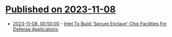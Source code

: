 # [Published on 2023-11-08](index.md)

* [2023-11-08, 00:50:00](https://yro.slashdot.org/story/23/11/07/2352229/intel-to-build-secure-enclave-chip-facilities-for-defense-applications?utm_source=rss1.0mainlinkanon&utm_medium=feed) - [Intel To Build 'Secure Enclave' Chip Facilities For Defense Applications](https://yro.slashdot.org/story/23/11/07/2352229/intel-to-build-secure-enclave-chip-facilities-for-defense-applications?utm_source=rss1.0mainlinkanon&utm_medium=feed)
